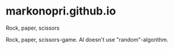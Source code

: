 # markonopri.github.io
Rock, paper, scissors


Rock, paper, scissors-game. AI doesn't use "random"-algorithm.
